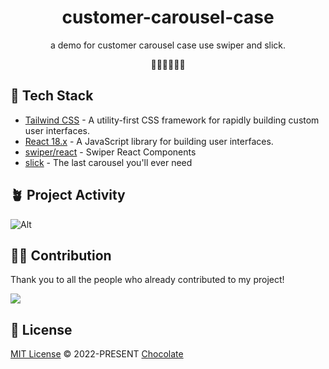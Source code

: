<h1 align="center">customer-carousel-case</h1>

<p align="center">
a demo for customer carousel case use swiper and slick.
</p>


<p align="center">
 🧑‍💻👩‍💻👨‍💻
</p>

## 🦄 Tech Stack

- [Tailwind CSS](https://tailwindcss.com/) - A utility-first CSS framework for rapidly building custom user interfaces.
- [React 18.x](https://reactjs.org/) - A JavaScript library for building user interfaces.
- [swiper/react](https://swiperjs.com/react) - Swiper React Components
- [slick](https://kenwheeler.github.io/slick/) - The last carousel you'll ever need

## 🪴 Project Activity

![Alt](https://repobeats.axiom.co/api/embed/c93150210b4692229efe8ed3d5a6f3a3a9eaa0fb.svg "Repobeats analytics image")

## 🧑‍💻 Contribution

Thank you to all the people who already contributed to my project!

<a href="https://github.com/Chocolate1999/customer-carousel-case/graphs/contributors"><img src="https://github.com/Chocolate1999/customer-carousel-case/blob/main/CONTRIBUTORS.svg" /></a>

## 📄 License

[MIT License](https://github.com/Chocolate1999/customer-carousel-case/blob/main/LICENSE) © 2022-PRESENT [Chocolate](https://github.com/Chocolate1999)
